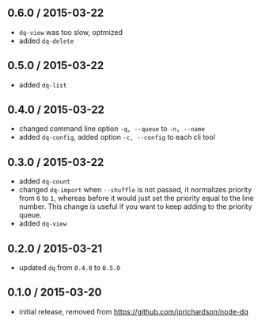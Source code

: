 0.6.0 / 2015-03-22
------------------
- `dq-view` was too slow, optmized
- added `dq-delete`

0.5.0 / 2015-03-22
------------------
- added `dq-list`

0.4.0 / 2015-03-22
------------------
- changed command line option `-q, --queue` to `-n, --name`
- added `dq-config`, added option `-c, --config` to each cli tool

0.3.0 / 2015-03-22
------------------
- added `dq-count`
- changed `dq-import` when `--shuffle` is not passed, it normalizes priority from `0` to `1`, whereas before it
would just set the priority equal to the line number. This change is useful if you want to keep adding to the
priority queue.
- added `dq-view`

0.2.0 / 2015-03-21
------------------
- updated `dq` from `0.4.0` to `0.5.0`

0.1.0 / 2015-03-20
------------------
- initial release, removed from https://github.com/jprichardson/node-dq